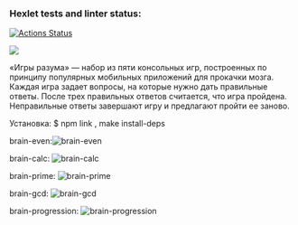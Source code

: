 ### Hexlet tests and linter status:
[![Actions Status](https://github.com/qqqrqq/frontend-project-lvl1/workflows/hexlet-check/badge.svg)](https://github.com/qqqrqq/frontend-project-lvl1/actions)


<a href="https://codeclimate.com/github/qqqrqq/frontend-project-lvl1/maintainability"><img src="https://api.codeclimate.com/v1/badges/50802ae2b1ef76654ce3/maintainability" /></a>

«Игры разума» — набор из пяти консольных игр, построенных по принципу популярных мобильных приложений для прокачки мозга. Каждая игра задает вопросы, на которые нужно дать правильные ответы. После трех правильных ответов считается, что игра пройдена. Неправильные ответы завершают игру и предлагают пройти ее заново.

Установка: $ npm link , make install-deps

brain-even:![brain-even](https://user-images.githubusercontent.com/107568622/177631006-77b54056-5b2b-4acf-a6d4-1288bac2c171.gif)

brain-calc: ![brain-calc](https://user-images.githubusercontent.com/107568622/177636591-306069df-de42-4e73-8a40-9c41c63a8ef5.gif)

brain-prime: ![brain-prime](https://user-images.githubusercontent.com/107568622/177637066-e076adab-31ec-484a-9338-d3dd2c970589.gif)

brain-gcd: ![brain-gcd](https://user-images.githubusercontent.com/107568622/177638025-c9b9dbcd-f13b-4559-bd7c-2c60388cc1c7.gif)

brain-progression: ![brain-progression](https://user-images.githubusercontent.com/107568622/177638501-b050dd65-55fe-4d0b-bd6a-3eaa375807cd.gif)
